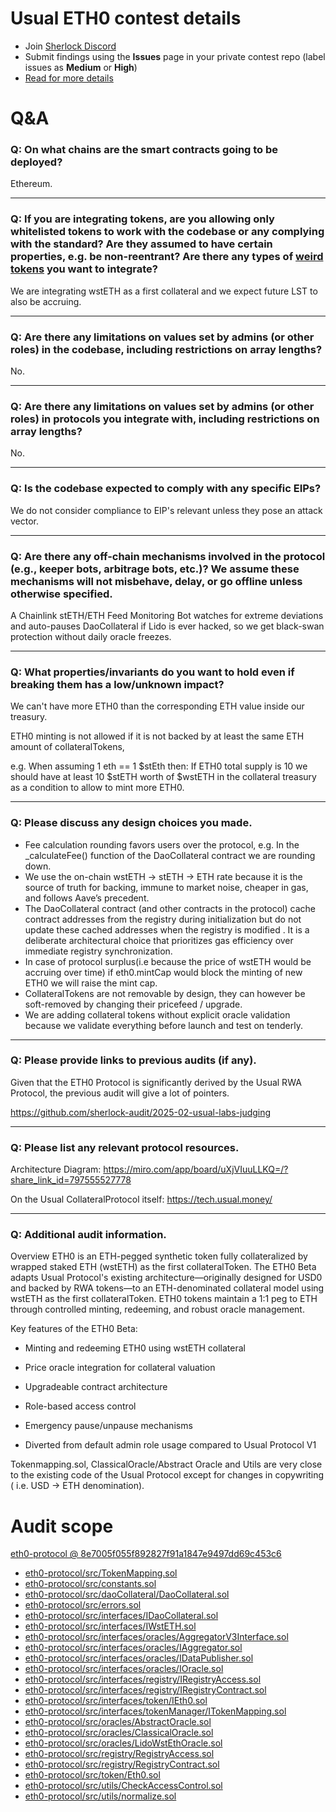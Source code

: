 # Usual ETH0 contest details

- Join [Sherlock Discord](https://discord.gg/MABEWyASkp)
- Submit findings using the **Issues** page in your private contest repo (label issues as **Medium** or **High**)
- [Read for more details](https://docs.sherlock.xyz/audits/watsons)

# Q&A

### Q: On what chains are the smart contracts going to be deployed?
Ethereum.
___

### Q: If you are integrating tokens, are you allowing only whitelisted tokens to work with the codebase or any complying with the standard? Are they assumed to have certain properties, e.g. be non-reentrant? Are there any types of [weird tokens](https://github.com/d-xo/weird-erc20) you want to integrate?
We are integrating wstETH as a first collateral and we expect future LST to also be accruing.
___

### Q: Are there any limitations on values set by admins (or other roles) in the codebase, including restrictions on array lengths?
No.
___

### Q: Are there any limitations on values set by admins (or other roles) in protocols you integrate with, including restrictions on array lengths?
No.
___

### Q: Is the codebase expected to comply with any specific EIPs?
We do not consider compliance to EIP's relevant unless they pose an attack vector.
___

### Q: Are there any off-chain mechanisms involved in the protocol (e.g., keeper bots, arbitrage bots, etc.)? We assume these mechanisms will not misbehave, delay, or go offline unless otherwise specified.
A Chainlink stETH/ETH Feed Monitoring Bot watches for extreme deviations and auto-pauses DaoCollateral if Lido is ever hacked, so we get black-swan protection without daily oracle freezes.
___

### Q: What properties/invariants do you want to hold even if breaking them has a low/unknown impact?
We can't have more ETH0 than the corresponding ETH value inside our treasury. 

ETH0 minting is not allowed if it is not backed by at least the same ETH amount of collateralTokens,

e.g. When assuming 1 eth == 1 $stEth then:
If ETH0 total supply is 10 we should have at least 10 $stETH worth of $wstETH in the collateral treasury as a condition to allow to mint more ETH0.


___

### Q: Please discuss any design choices you made.
* Fee calculation rounding favors users over the protocol, e.g. In the _calculateFee() function of the DaoCollateral contract we are rounding down.
* We use the on-chain wstETH → stETH → ETH rate because it is the source of truth for backing, immune to market noise, cheaper in gas, and follows Aave’s precedent.
* The DaoCollateral contract (and other contracts in the protocol) cache contract addresses from the registry during initialization but do not update these cached addresses when the registry is modified . It is a deliberate architectural choice that prioritizes gas efficiency over immediate registry synchronization.
* In case of protocol surplus(i.e because the price of wstETH would be accruing over time) if eth0.mintCap would block the minting of new ETH0 we will raise the mint cap.
* CollateralTokens are not removable by design, they can however be soft-removed by changing their pricefeed / upgrade.
* We are adding collateral tokens without explicit oracle validation because we validate everything before launch and test on tenderly.
___

### Q: Please provide links to previous audits (if any).
Given that the ETH0 Protocol is significantly derived by the Usual RWA Protocol, the previous audit will give a lot of pointers.

https://github.com/sherlock-audit/2025-02-usual-labs-judging
___

### Q: Please list any relevant protocol resources.
Architecture Diagram: https://miro.com/app/board/uXjVIuuLLKQ=/?share_link_id=797555527778

On the Usual CollateralProtocol itself: https://tech.usual.money/ 



___

### Q: Additional audit information.
Overview
ETH0 is an ETH-pegged synthetic token fully collateralized by wrapped staked ETH (wstETH) as the first collateralToken. The ETH0 Beta adapts Usual Protocol's existing architecture—originally designed for USD0 and backed by RWA tokens—to an ETH-denominated collateral model using wstETH as the first collateralToken. ETH0 tokens maintain a 1:1 peg to ETH through controlled minting, redeeming, and robust oracle management. 

Key features of the ETH0 Beta:

- Minting and redeeming ETH0 using wstETH collateral 

- Price oracle integration for collateral valuation

- Upgradeable contract architecture

- Role-based access control

- Emergency pause/unpause mechanisms

- Diverted from default admin role usage compared to Usual Protocol V1	

Tokenmapping.sol, ClassicalOracle/Abstract Oracle and Utils are very close to the existing code of the Usual Protocol except for changes in copywriting ( i.e. USD -> ETH denomination).



# Audit scope

[eth0-protocol @ 8e7005f055f892827f91a1847e9497dd69c453c6](https://github.com/usual-dao/eth0-protocol/tree/8e7005f055f892827f91a1847e9497dd69c453c6)
- [eth0-protocol/src/TokenMapping.sol](eth0-protocol/src/TokenMapping.sol)
- [eth0-protocol/src/constants.sol](eth0-protocol/src/constants.sol)
- [eth0-protocol/src/daoCollateral/DaoCollateral.sol](eth0-protocol/src/daoCollateral/DaoCollateral.sol)
- [eth0-protocol/src/errors.sol](eth0-protocol/src/errors.sol)
- [eth0-protocol/src/interfaces/IDaoCollateral.sol](eth0-protocol/src/interfaces/IDaoCollateral.sol)
- [eth0-protocol/src/interfaces/IWstETH.sol](eth0-protocol/src/interfaces/IWstETH.sol)
- [eth0-protocol/src/interfaces/oracles/AggregatorV3Interface.sol](eth0-protocol/src/interfaces/oracles/AggregatorV3Interface.sol)
- [eth0-protocol/src/interfaces/oracles/IAggregator.sol](eth0-protocol/src/interfaces/oracles/IAggregator.sol)
- [eth0-protocol/src/interfaces/oracles/IDataPublisher.sol](eth0-protocol/src/interfaces/oracles/IDataPublisher.sol)
- [eth0-protocol/src/interfaces/oracles/IOracle.sol](eth0-protocol/src/interfaces/oracles/IOracle.sol)
- [eth0-protocol/src/interfaces/registry/IRegistryAccess.sol](eth0-protocol/src/interfaces/registry/IRegistryAccess.sol)
- [eth0-protocol/src/interfaces/registry/IRegistryContract.sol](eth0-protocol/src/interfaces/registry/IRegistryContract.sol)
- [eth0-protocol/src/interfaces/token/IEth0.sol](eth0-protocol/src/interfaces/token/IEth0.sol)
- [eth0-protocol/src/interfaces/tokenManager/ITokenMapping.sol](eth0-protocol/src/interfaces/tokenManager/ITokenMapping.sol)
- [eth0-protocol/src/oracles/AbstractOracle.sol](eth0-protocol/src/oracles/AbstractOracle.sol)
- [eth0-protocol/src/oracles/ClassicalOracle.sol](eth0-protocol/src/oracles/ClassicalOracle.sol)
- [eth0-protocol/src/oracles/LidoWstEthOracle.sol](eth0-protocol/src/oracles/LidoWstEthOracle.sol)
- [eth0-protocol/src/registry/RegistryAccess.sol](eth0-protocol/src/registry/RegistryAccess.sol)
- [eth0-protocol/src/registry/RegistryContract.sol](eth0-protocol/src/registry/RegistryContract.sol)
- [eth0-protocol/src/token/Eth0.sol](eth0-protocol/src/token/Eth0.sol)
- [eth0-protocol/src/utils/CheckAccessControl.sol](eth0-protocol/src/utils/CheckAccessControl.sol)
- [eth0-protocol/src/utils/normalize.sol](eth0-protocol/src/utils/normalize.sol)


